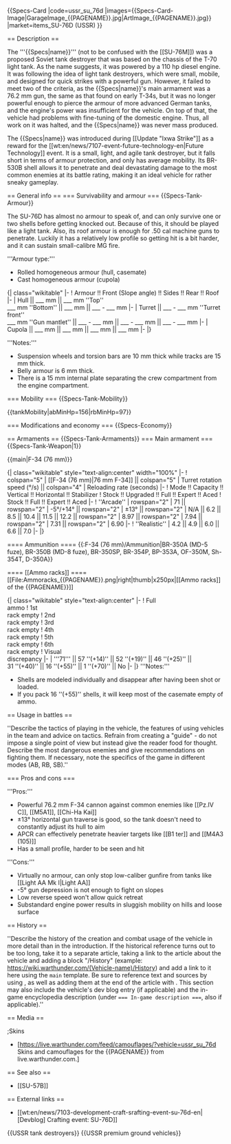 {{Specs-Card
|code=ussr_su_76d
|images={{Specs-Card-Image|GarageImage_{{PAGENAME}}.jpg|ArtImage_{{PAGENAME}}.jpg}}
|market=items_SU-76D (USSR)
}}

== Description ==
<!-- ''In the description, the first part should be about the history of the creation and combat usage of the vehicle, as well as its key features. In the second part, tell the reader about the ground vehicle in the game. Insert a screenshot of the vehicle, so that if the novice player does not remember the vehicle by name, he will immediately understand what kind of vehicle the article is talking about.'' -->
The '''{{Specs|name}}''' (not to be confused with the [[SU-76M]]) was a proposed Soviet tank destroyer that was based on the chassis of the T-70 light tank. As the name suggests, it was powered by a 110 hp diesel engine. It was following the idea of light tank destroyers, which were small, mobile, and designed for quick strikes with a powerful gun. However, it failed to meet two of the criteria, as the {{Specs|name}}'s main armament was a 76.2 mm gun, the same as that found on early T-34s, but it was no longer powerful enough to pierce the armour of more advanced German tanks, and the engine's power was insufficient for the vehicle. On top of that, the vehicle had problems with fine-tuning of the domestic engine. Thus, all work on it was halted, and the {{Specs|name}} was never mass produced.

The {{Specs|name}} was introduced during [[Update "Ixwa Strike"]] as a reward for the [[wt:en/news/7107-event-future-technology-en|Future Technology]] event. It is a small, light, and agile tank destroyer, but it falls short in terms of armour protection, and only has average mobility. Its BR-530B shell allows it to penetrate and deal devastating damage to the most common enemies at its battle rating, making it an ideal vehicle for rather sneaky gameplay.

== General info ==
=== Survivability and armour ===
{{Specs-Tank-Armour}}
<!-- ''Describe armour protection. Note the most well protected and key weak areas. Appreciate the layout of modules as well as the number and location of crew members. Is the level of armour protection sufficient, is the placement of modules helpful for survival in combat? If necessary use a visual template to indicate the most secure and weak zones of the armour.'' -->
The SU-76D has almost no armour to speak of, and can only survive one or two shells before getting knocked out. Because of this, it should be played like a light tank. Also, its roof armour is enough for .50 cal machine guns to penetrate. Luckily it has a relatively low profile so getting hit is a bit harder, and it can sustain small-calibre MG fire.

'''Armour type:'''

* Rolled homogeneous armour (hull, casemate)
* Cast homogeneous armour (cupola)

{| class="wikitable"
|-
! Armour !! Front (Slope angle) !! Sides !! Rear !! Roof
|-
| Hull || ___ mm || ___ mm ''Top'' <br> ___ mm ''Bottom'' || ___ mm || ___ - ___ mm
|-
| Turret || ___ - ___ mm ''Turret front'' <br> ___ mm ''Gun mantlet'' || ___ - ___ mm || ___ - ___ mm || ___ - ___ mm
|-
| Cupola || ___ mm || ___ mm || ___ mm || ___ mm
|-
|}

'''Notes:'''

* Suspension wheels and torsion bars are 10 mm thick while tracks are 15 mm thick.
* Belly armour is 6 mm thick.
* There is a 15 mm internal plate separating the crew compartment from the engine compartment.

=== Mobility ===
{{Specs-Tank-Mobility}}
<!-- ''Write about the mobility of the ground vehicle. Estimate the specific power and manoeuvrability, as well as the maximum speed forwards and backwards.'' -->

{{tankMobility|abMinHp=156|rbMinHp=97}}

=== Modifications and economy ===
{{Specs-Economy}}

== Armaments ==
{{Specs-Tank-Armaments}}
=== Main armament ===
{{Specs-Tank-Weapon|1}}
<!-- ''Give the reader information about the characteristics of the main gun. Assess its effectiveness in a battle based on the reloading speed, ballistics and the power of shells. Do not forget about the flexibility of the fire, that is how quickly the cannon can be aimed at the target, open fire on it and aim at another enemy. Add a link to the main article on the gun: <code><nowiki>{{main|Name of the weapon}}</nowiki></code>. Describe in general terms the ammunition available for the main gun. Give advice on how to use them and how to fill the ammunition storage.'' -->
{{main|F-34 (76 mm)}}

{| class="wikitable" style="text-align:center" width="100%"
|-
! colspan="5" | [[F-34 (76 mm)|76 mm F-34]] || colspan="5" | Turret rotation speed (°/s) || colspan="4" | Reloading rate (seconds)
|-
! Mode !! Capacity !! Vertical !! Horizontal !! Stabilizer
! Stock !! Upgraded !! Full !! Expert !! Aced
! Stock !! Full !! Expert !! Aced
|-
! ''Arcade''
| rowspan="2" | 71 || rowspan="2" | -5°/+14° || rowspan="2" | ±13° || rowspan="2" | N/A || 6.2 || 8.5 || 10.4 || 11.5 || 12.2 || rowspan="2" | 8.97 || rowspan="2" | 7.94 || rowspan="2" | 7.31 || rowspan="2" | 6.90
|-
! ''Realistic''
| 4.2 || 4.9 || 6.0 || 6.6 || 7.0
|-
|}

==== Ammunition ====
{{:F-34 (76 mm)/Ammunition|BR-350A (MD-5 fuze), BR-350B (MD-8 fuze), BR-350SP, BR-354P, BP-353A, OF-350M, Sh-354T, D-350A}}

==== [[Ammo racks]] ====
[[File:Ammoracks_{{PAGENAME}}.png|right|thumb|x250px|[[Ammo racks]] of the {{PAGENAME}}]]
<!-- '''Last updated: 2.5.1.99''' -->
{| class="wikitable" style="text-align:center"
|-
! Full<br>ammo
! 1st<br>rack empty
! 2nd<br>rack empty
! 3rd<br>rack empty
! 4th<br>rack empty
! 5th<br>rack empty
! 6th<br>rack empty
! Visual<br>discrepancy
|-
| '''71''' || 57&nbsp;''(+14)'' || 52&nbsp;''(+19)'' || 46&nbsp;''(+25)'' || 31&nbsp;''(+40)'' || 16&nbsp;''(+55)'' || 1&nbsp;''(+70)'' || No
|-
|}
'''Notes:'''

* Shells are modeled individually and disappear after having been shot or loaded.
* If you pack 16&nbsp;''(+55)'' shells, it will keep most of the casemate empty of ammo.

== Usage in battles ==
<!-- ''Describe the tactics of playing in the vehicle, the features of using vehicles in the team and advice on tactics. Refrain from creating a "guide" - do not impose a single point of view but instead give the reader food for thought. Describe the most dangerous enemies and give recommendations on fighting them. If necessary, note the specifics of the game in different modes (AB, RB, SB).'' -->
''Describe the tactics of playing in the vehicle, the features of using vehicles in the team and advice on tactics. Refrain from creating a "guide" - do not impose a single point of view but instead give the reader food for thought. Describe the most dangerous enemies and give recommendations on fighting them. If necessary, note the specifics of the game in different modes (AB, RB, SB).''

=== Pros and cons ===
<!-- ''Summarise and briefly evaluate the vehicle in terms of its characteristics and combat effectiveness. Mark its pros and cons in a bulleted list. Try not to use more than 6 points for each of the characteristics. Avoid using categorical definitions such as "bad", "good" and the like - use substitutions with softer forms such as "inadequate" and "effective".'' -->

'''Pros:'''

* Powerful 76.2 mm F-34 cannon against common enemies like [[Pz.IV C]], [[M5A1]], [[Chi-Ha Kai]] 
* ±13° horizontal gun traverse is good, so the tank doesn't need to constantly adjust its hull to aim 
* APCR can effectively penetrate heavier targets like [[B1 ter]] and [[M4A3 (105)]] 
* Has a small profile, harder to be seen and hit 

'''Cons:'''

* Virtually no armour, can only stop low-caliber gunfire from tanks like [[Light AA Mk I|Light AA]]
* -5° gun depression is not enough to fight on slopes
* Low reverse speed won't allow quick retreat
* Substandard engine power results in sluggish mobility on hills and loose surface

== History ==
<!-- ''Describe the history of the creation and combat usage of the vehicle in more detail than in the introduction. If the historical reference turns out to be too long, take it to a separate article, taking a link to the article about the vehicle and adding a block "/History" (example: <nowiki>https://wiki.warthunder.com/(Vehicle-name)/History</nowiki>) and add a link to it here using the <code>main</code> template. Be sure to reference text and sources by using <code><nowiki><ref></ref></nowiki></code>, as well as adding them at the end of the article with <code><nowiki><references /></nowiki></code>. This section may also include the vehicle's dev blog entry (if applicable) and the in-game encyclopedia description (under <code><nowiki>=== In-game description ===</nowiki></code>, also if applicable).'' -->
''Describe the history of the creation and combat usage of the vehicle in more detail than in the introduction. If the historical reference turns out to be too long, take it to a separate article, taking a link to the article about the vehicle and adding a block "/History" (example: <nowiki>https://wiki.warthunder.com/(Vehicle-name)/History</nowiki>) and add a link to it here using the <code>main</code> template. Be sure to reference text and sources by using <code><nowiki><ref></ref></nowiki></code>, as well as adding them at the end of the article with <code><nowiki><references /></nowiki></code>. This section may also include the vehicle's dev blog entry (if applicable) and the in-game encyclopedia description (under <code><nowiki>=== In-game description ===</nowiki></code>, also if applicable).''

== Media ==
<!-- ''Excellent additions to the article would be video guides, screenshots from the game, and photos.'' -->

;Skins

* [https://live.warthunder.com/feed/camouflages/?vehicle=ussr_su_76d Skins and camouflages for the {{PAGENAME}} from live.warthunder.com.]

== See also ==
<!-- ''Links to the articles on the War Thunder Wiki that you think will be useful for the reader, for example:''
* ''reference to the series of the vehicles;''
* ''links to approximate analogues of other nations and research trees.'' -->

* [[SU-57B]]

== External links ==
<!-- ''Paste links to sources and external resources, such as:''
* ''topic on the official game forum;''
* ''other literature.'' -->

* [[wt:en/news/7103-development-craft-srafting-event-su-76d-en|[Devblog] Сrafting event: SU-76D]]

{{USSR tank destroyers}}
{{USSR premium ground vehicles}}